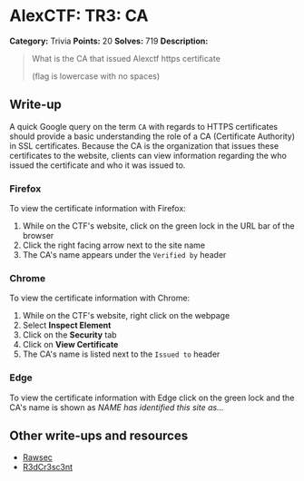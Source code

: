 # AlexCTF: TR3: CA

**Category:** Trivia
**Points:** 20
**Solves:** 719
**Description:**

> What is the CA that issued Alexctf https certificate
>
> (flag is lowercase with no spaces)

## Write-up

A quick Google query on the term `CA` with regards to HTTPS certificates should provide a basic understanding the role of a CA (Certificate Authority) in SSL certificates. Because the CA is the organization that issues these certificates to the website, clients can view information regarding the who issued the certificate and who it was issued to.

### Firefox

To view the certificate information with Firefox:
  1. While on the CTF's website, click on the green lock in the URL bar of the browser
  2. Click the right facing arrow next to the site name
  3. The CA's name appears under the `Verified by` header

### Chrome

To view the certificate information with Chrome:
  1. While on the CTF's website, right click on the webpage
  2. Select **Inspect Element**
  3. Click on the **Security** tab
  4. Click on **View Certificate**
  5. The CA's name is listed next to the `Issued to` header

### Edge

To view the certificate information with Edge click on the green lock and the CA's name is shown as _NAME has identified this site as..._

## Other write-ups and resources

 * [Rawsec](http://rawsec.ml/en/AlexCTF-2017-write-ups/#30-TR3-CA-Trivia)
 * [R3dCr3sc3nt](https://github.com/R3dCr3sc3nt/AlexCTF/blob/master/TR3-CA/README.md)
